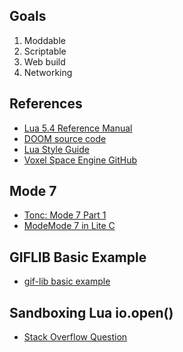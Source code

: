 ## Goals
1. Moddable
2. Scriptable
3. Web build
4. Networking

## References
- [Lua 5.4 Reference Manual](https://www.lua.org/manual/5.4/manual.html)
- [DOOM source code](https://github.com/id-Software/DOOM)
- [Lua Style Guide](https://github.com/luarocks/lua-style-guide)
- [Voxel Space Engine GitHub](https://github.com/s-macke/VoxelSpace)

## Mode 7
- [Tonc: Mode 7 Part 1](http://www.coranac.com/tonc/text/mode7.htm)
- [ModeMode 7 in Lite C](https://fenixfox-studios.com/content/mode_7/)

## GIFLIB Basic Example
- [gif-lib basic example](https://gist.github.com/suzumura-ss/a5e922994513e44226d33c3a0c2c60d1)

## Sandboxing Lua io.open()
- [Stack Overflow Question](https://stackoverflow.com/questions/20715652/how-to-wrap-the-io-functions-in-lua-to-prevent-the-user-from-leaving-x-directory)